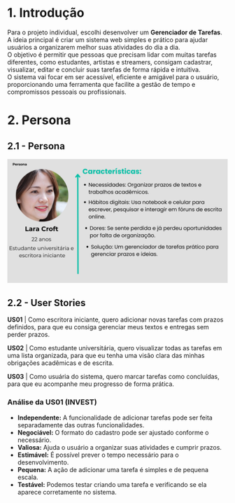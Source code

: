 # 1. Introdução

Para o projeto individual, escolhi desenvolver um **Gerenciador de Tarefas**.  
A ideia principal é criar um sistema web simples e prático para ajudar usuários a organizarem melhor suas atividades do dia a dia.  
O objetivo é permitir que pessoas que precisam lidar com muitas tarefas diferentes, como estudantes, artistas e streamers, consigam cadastrar, visualizar, editar e concluir suas tarefas de forma rápida e intuitiva.  
O sistema vai focar em ser acessível, eficiente e amigável para o usuário, proporcionando uma ferramenta que facilite a gestão de tempo e compromissos pessoais ou profissionais.

# 2. Persona

## 2.1 - Persona

![Persona - Lara](https://github.com/funnyweird/PI-WAD/blob/main/Lara%20Persona.png)

## 2.2 - User Stories

**US01** | Como escritora iniciante, quero adicionar novas tarefas com prazos definidos, para que eu consiga gerenciar meus textos e entregas sem perder prazos.

**US02** | Como estudante universitária, quero visualizar todas as tarefas em uma lista organizada, para que eu tenha uma visão clara das minhas obrigações acadêmicas e de escrita.

**US03** | Como usuária do sistema, quero marcar tarefas como concluídas, para que eu acompanhe meu progresso de forma prática.

### Análise da US01 (INVEST)

- **Independente:** A funcionalidade de adicionar tarefas pode ser feita separadamente das outras funcionalidades.
- **Negociável:** O formato do cadastro pode ser ajustado conforme o necessário.
- **Valiosa:** Ajuda o usuário a organizar suas atividades e cumprir prazos.
- **Estimável:** É possível prever o tempo necessário para o desenvolvimento.
- **Pequena:** A ação de adicionar uma tarefa é simples e de pequena escala.
- **Testável:** Podemos testar criando uma tarefa e verificando se ela aparece corretamente no sistema.
